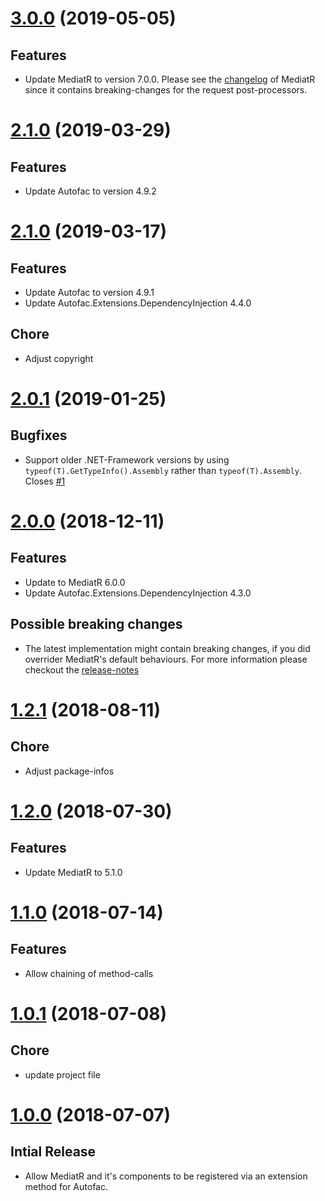 # [3.0.0](https://www.nuget.org/packages/MediatR.Extensions.Autofac.DependencyInjection/3.0.0) (2019-05-05)

## Features

* Update MediatR to version 7.0.0. Please see the [changelog](https://github.com/jbogard/MediatR/releases/tag/v7.0.0) of MediatR since it contains breaking-changes for the request post-processors.

# [2.1.0](https://www.nuget.org/packages/MediatR.Extensions.Autofac.DependencyInjection/2.1.0) (2019-03-29)

## Features

* Update Autofac to version 4.9.2

# [2.1.0](https://www.nuget.org/packages/MediatR.Extensions.Autofac.DependencyInjection/2.1.0) (2019-03-17)

## Features

* Update Autofac to version 4.9.1
* Update Autofac.Extensions.DependencyInjection 4.4.0

## Chore

* Adjust copyright

# [2.0.1](https://www.nuget.org/packages/MediatR.Extensions.Autofac.DependencyInjection/2.0.1) (2019-01-25)

## Bugfixes

* Support older .NET-Framework versions by using `typeof(T).GetTypeInfo().Assembly` rather than `typeof(T).Assembly`. Closes [#1](https://github.com/cleancodelabs/MediatR.Extensions.Autofac.DependencyInjection/issues/1)

# [2.0.0](https://www.nuget.org/packages/MediatR.Extensions.Autofac.DependencyInjection/2.0.0) (2018-12-11)

## Features

* Update to MediatR 6.0.0
* Update Autofac.Extensions.DependencyInjection 4.3.0

## Possible breaking changes

* The latest implementation might contain breaking changes, if you did overrider MediatR's default behaviours. For more information please checkout the [release-notes](https://github.com/jbogard/MediatR/releases)

# [1.2.1](https://www.nuget.org/packages/MediatR.Extensions.Autofac.DependencyInjection/1.1.0) (2018-08-11)

## Chore

* Adjust package-infos

# [1.2.0](https://www.nuget.org/packages/MediatR.Extensions.Autofac.DependencyInjection/1.1.0) (2018-07-30)

## Features

* Update MediatR to  5.1.0

# [1.1.0](https://www.nuget.org/packages/MediatR.Extensions.Autofac.DependencyInjection/1.1.0) (2018-07-14)

## Features

* Allow chaining of method-calls

# [1.0.1](https://www.nuget.org/packages/MediatR.Extensions.Autofac.DependencyInjection/1.0.1) (2018-07-08)

## Chore

* update project file

# [1.0.0](https://www.nuget.org/packages/MediatR.Extensions.Autofac.DependencyInjection/1.0.0) (2018-07-07)

## Intial Release

* Allow MediatR and it's components to be registered via an extension method for Autofac.